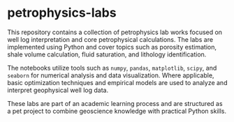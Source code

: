 # petrophysics-labs

This repository contains a collection of petrophysics lab works focused on well log interpretation and core petrophysical calculations. The labs are implemented using Python and cover topics such as porosity estimation, shale volume calculation, fluid saturation, and lithology identification.

The notebooks utilize tools such as `numpy`, `pandas`, `matplotlib`, `scipy`, and `seaborn` for numerical analysis and data visualization. Where applicable, basic optimization techniques and empirical models are used to analyze and interpret geophysical well log data.

These labs are part of an academic learning process and are structured as a pet project to combine geoscience knowledge with practical Python skills.
